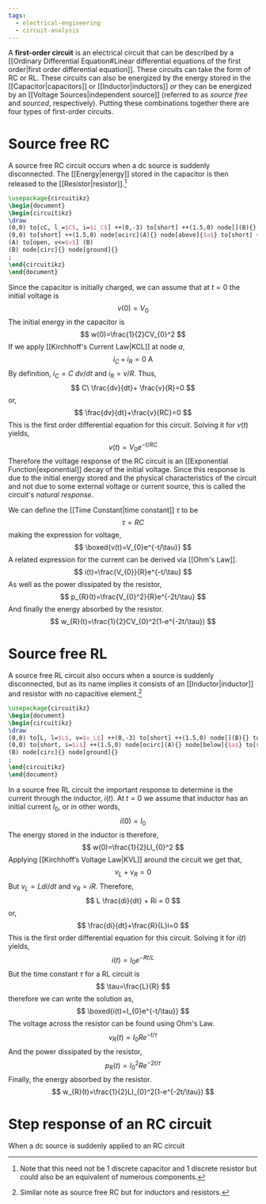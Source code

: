 ```yaml
---
tags:
  - electrical-engineering
  - circuit-analysis
---
```

A **first-order circuit** is an electrical circuit that can be described by a [[Ordinary Differential Equation#Linear differential equations of the first order|first order differential equation]]. These circuits can take the form of RC or RL. These circuits can also be energized by the energy stored in the [[Capacitor|capacitors]] or [[Inductor|inductors]] *or* they can be energized by an [[Voltage Sources|independent source]] (referred to as *source free* and *sourced*, respectively). Putting these combinations together there are four types of first-order circuits.
# Source free RC
A source free RC circuit occurs when a dc source is suddenly disconnected. The [[Energy|energy]] stored in the capacitor is then released to the [[Resistor|resistor]].[^1]
```tikz
\usepackage{circuitikz}
\begin{document}
\begin{circuitikz}
\draw
(0,0) to[cC, l_=$C$, i=$i_C$] ++(0,-3) to[short] ++(1.5,0) node[](B){} to[short] ++(1.5,0)
(0,0) to[short] ++(1.5,0) node[ocirc](A){} node[above]{$a$} to[short] ++(1.5,0) to[R, l=$R$, i=$i_R$] ++(0,-3)
(A) to[open, v<=$v$] (B)
(B) node[circ]{} node[ground]{}
;
\end{circuitikz}
\end{document}
```
Since the capacitor is initially charged, we can assume that at $t=0$ the initial voltage is
$$
v(0)=V_{0}
$$
The initial energy in the capacitor is
$$
w(0)=\frac{1}{2}CV_{0}^2
$$
If we apply [[Kirchhoff's Current Law|KCL]] at node $a$,
$$
i_{C}+i_{R}=0\ \mathrm{A}
$$
By definition, $i_{C}=C\ dv/dt$ and $i_{R}=v/R$. Thus,
$$
C\ \frac{dv}{dt}+ \frac{v}{R}=0
$$
or,
$$
\frac{dv}{dt}+\frac{v}{RC}=0
$$
This is the first order differential equation for this circuit. Solving it for $v(t)$ yields,
$$
v(t)=V_{0}e^{-t/RC}
$$
Therefore the voltage response of the RC circuit is an [[Exponential Function|exponential]] decay of the initial voltage. Since this response is due to the initial energy stored and the physical characteristics of the circuit and not due to some external voltage or current source, this is called the circuit's *natural response*.

We can define the [[Time Constant|time constant]] $\tau$ to be
$$
\tau=RC
$$
making the expression for voltage,
$$
\boxed{v(t)=V_{0}e^{-t/\tau}}
$$
A related expression for the current can be derived via [[Ohm's Law]].
$$
i(t)=\frac{V_{0}}{R}e^{-t/\tau}
$$
As well as the power dissipated by the resistor,
$$
p_{R}(t)=\frac{V_{0}^2}{R}e^{-2t/\tau}
$$
And finally the energy absorbed by the resistor.
$$
w_{R}(t)=\frac{1}{2}CV_{0}^2(1-e^{-2t/\tau})
$$
# Source free RL
A source free RL circuit also occurs when a source is suddenly disconnected, but as its name implies it consists of an [[Inductor|inductor]] and resistor with no capacitive element.[^2]
```tikz
\usepackage{circuitikz}
\begin{document}
\begin{circuitikz}
\draw
(0,0) to[L, l=$L$, v=$v_L$] ++(0,-3) to[short] ++(1.5,0) node[](B){} to[short] ++(1.5,0)
(0,0) to[short, i=$i$] ++(1.5,0) node[ocirc](A){} node[below]{$a$} to[short, i=$i$] ++(1.5,0) to[R, l=$R$, v<=$v_R$] ++(0,-3)
(B) node[circ]{} node[ground]{}
;
\end{circuitikz}
\end{document}
```
In a source free RL circuit the important response to determine is the current through the inductor, $i(t)$. At $t=0$ we assume that inductor has an initial current $I_{0}$, or in other words,
$$
i(0)=I_{0}
$$
The energy stored in the inductor is therefore,
$$
w(0)=\frac{1}{2}LI_{0}^2
$$
Applying [[Kirchhoff’s Voltage Law|KVL]] around the circuit we get that,
$$
v_{L} + v_{R}=0
$$
But $v_{L}=L di/dt$ and $v_{R}=iR$. Therefore,
$$
L \frac{di}{dt} + Ri = 0
$$
or,
$$
\frac{di}{dt}+\frac{R}{L}i=0
$$
This is the first order differential equation for this circuit. Solving it for $i(t)$ yields,
$$
i(t)=I_{0}e^{-Rt/L}
$$
But the time constant $\tau$ for a RL circuit is
$$
\tau=\frac{L}{R}
$$
therefore we can write the solution as,
$$
\boxed{i(t)=I_{0}e^{-t/\tau}}
$$
The voltage across the resistor can be found using Ohm's Law.
$$
v_{R}(t)=I_{0}Re^{-t/\tau}
$$
And the power dissipated by the resistor,
$$
p_{R}(t)=I_{0}^2Re^{-2t/\tau}
$$
Finally, the energy absorbed by the resistor.
$$
w_{R}(t)=\frac{1}{2}LI_{0}^2(1-e^{-2t/\tau})
$$
# Step response of an RC circuit
When a dc source is suddenly applied to an RC circuit

[^1]: Note that this need not be 1 discrete capacitor and 1 discrete resistor but could also be an equivalent of numerous components.

[^2]: Similar note as source free RC but for inductors and resistors.
